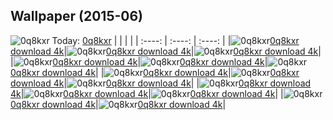 ## Wallpaper (2015-06)
![0q8kxr](https://th.wallhaven.cc/small/0q/0q8kxr.jpg) Today: [0q8kxr](https://th.wallhaven.cc/small/0q/0q8kxr.jpg)
|      |      |      |
| :----: | :----: | :----: |
|![0q8kxr](https://th.wallhaven.cc/small/0q/0q8kxr.jpg)[0q8kxr download 4k](https://th.wallhaven.cc/small/0q/0q8kxr.jpg)|![0q8kxr](https://th.wallhaven.cc/small/0q/0q8kxr.jpg)[0q8kxr download 4k](https://th.wallhaven.cc/small/0q/0q8kxr.jpg)|![0q8kxr](https://th.wallhaven.cc/small/0q/0q8kxr.jpg)[0q8kxr download 4k](https://th.wallhaven.cc/small/0q/0q8kxr.jpg)|
|![0q8kxr](https://th.wallhaven.cc/small/0q/0q8kxr.jpg)[0q8kxr download 4k](https://th.wallhaven.cc/small/0q/0q8kxr.jpg)|![0q8kxr](https://th.wallhaven.cc/small/0q/0q8kxr.jpg)[0q8kxr download 4k](https://th.wallhaven.cc/small/0q/0q8kxr.jpg)|![0q8kxr](https://th.wallhaven.cc/small/0q/0q8kxr.jpg)[0q8kxr download 4k](https://th.wallhaven.cc/small/0q/0q8kxr.jpg)|
|![0q8kxr](https://th.wallhaven.cc/small/0q/0q8kxr.jpg)[0q8kxr download 4k](https://th.wallhaven.cc/small/0q/0q8kxr.jpg)|![0q8kxr](https://th.wallhaven.cc/small/0q/0q8kxr.jpg)[0q8kxr download 4k](https://th.wallhaven.cc/small/0q/0q8kxr.jpg)|![0q8kxr](https://th.wallhaven.cc/small/0q/0q8kxr.jpg)[0q8kxr download 4k](https://th.wallhaven.cc/small/0q/0q8kxr.jpg)|
|![0q8kxr](https://th.wallhaven.cc/small/0q/0q8kxr.jpg)[0q8kxr download 4k](https://th.wallhaven.cc/small/0q/0q8kxr.jpg)|![0q8kxr](https://th.wallhaven.cc/small/0q/0q8kxr.jpg)[0q8kxr download 4k](https://th.wallhaven.cc/small/0q/0q8kxr.jpg)|![0q8kxr](https://th.wallhaven.cc/small/0q/0q8kxr.jpg)[0q8kxr download 4k](https://th.wallhaven.cc/small/0q/0q8kxr.jpg)|
|![0q8kxr](https://th.wallhaven.cc/small/0q/0q8kxr.jpg)[0q8kxr download 4k](https://th.wallhaven.cc/small/0q/0q8kxr.jpg)|![0q8kxr](https://th.wallhaven.cc/small/0q/0q8kxr.jpg)[0q8kxr download 4k](https://th.wallhaven.cc/small/0q/0q8kxr.jpg)|
